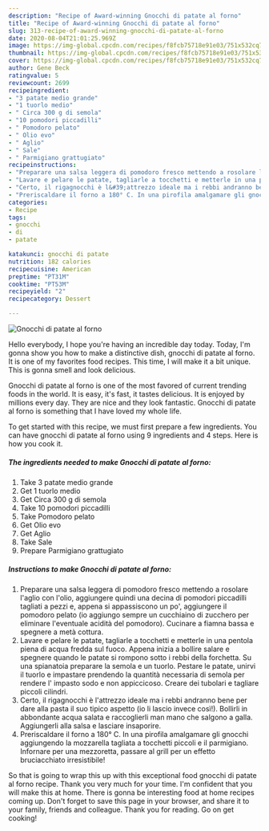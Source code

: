 ```yaml
---
description: "Recipe of Award-winning Gnocchi di patate al forno"
title: "Recipe of Award-winning Gnocchi di patate al forno"
slug: 313-recipe-of-award-winning-gnocchi-di-patate-al-forno
date: 2020-08-04T21:01:25.969Z
image: https://img-global.cpcdn.com/recipes/f8fcb75718e91e03/751x532cq70/gnocchi-di-patate-al-forno-recipe-main-photo.jpg
thumbnail: https://img-global.cpcdn.com/recipes/f8fcb75718e91e03/751x532cq70/gnocchi-di-patate-al-forno-recipe-main-photo.jpg
cover: https://img-global.cpcdn.com/recipes/f8fcb75718e91e03/751x532cq70/gnocchi-di-patate-al-forno-recipe-main-photo.jpg
author: Gene Beck
ratingvalue: 5
reviewcount: 2699
recipeingredient:
- "3 patate medio grande"
- "1 tuorlo medio"
- " Circa 300 g di semola"
- "10 pomodori piccadilli"
- " Pomodoro pelato"
- " Olio evo"
- " Aglio"
- " Sale"
- " Parmigiano grattugiato"
recipeinstructions:
- "Preparare una salsa leggera di pomodoro fresco mettendo a rosolare l&#39;aglio con l&#39;olio, aggiungere quindi una decina di pomodori piccadilli tagliati a pezzi e, appena si appassiscono un po&#39;, aggiungere il pomodoro pelato (io aggiungo sempre un cucchiaino di zucchero per eliminare l&#39;eventuale acidità del pomodoro). Cucinare a fiamna bassa e spegnere a metà cottura."
- "Lavare e pelare le patate, tagliarle a tocchetti e metterle in una pentola piena di acqua fredda sul fuoco. Appena inizia a bollire salare e spegnere quando le patate si rompono sotto i rebbi della forchetta. Su una spianatoia preparare la semola e un tuorlo. Pestare le patate, unirvi il tuorlo e impastare prendendo la quantità necessaria di semola per rendere l&#39; impasto sodo e non appiccicoso. Creare dei tubolari e tagliare piccoli cilindri."
- "Certo, il rigagnocchi è l&#39;attrezzo ideale ma i rebbi andranno bene per dare alla pasta il suo tipico aspetto (io li lascio invece così!). Bollirli in abbondante acqua salata e raccoglierli man mano che salgono a galla. Aggiungerli alla salsa e lasciare insaporire."
- "Preriscaldare il forno a 180° C. In una pirofila amalgamare gli gnocchi aggiungendo la mozzarella tagliata a tocchetti piccoli e il parmigiano. Infornare per una mezzoretta, passare al grill per un effetto bruciacchiato irresistibile!"
categories:
- Recipe
tags:
- gnocchi
- di
- patate

katakunci: gnocchi di patate 
nutrition: 182 calories
recipecuisine: American
preptime: "PT31M"
cooktime: "PT53M"
recipeyield: "2"
recipecategory: Dessert

---
```



![Gnocchi di patate al forno](https://img-global.cpcdn.com/recipes/f8fcb75718e91e03/751x532cq70/gnocchi-di-patate-al-forno-recipe-main-photo.jpg)

Hello everybody, I hope you're having an incredible day today. Today, I'm gonna show you how to make a distinctive dish, gnocchi di patate al forno. It is one of my favorites food recipes. This time, I will make it a bit unique. This is gonna smell and look delicious.



Gnocchi di patate al forno is one of the most favored of current trending foods in the world. It is easy, it's fast, it tastes delicious. It is enjoyed by millions every day. They are nice and they look fantastic. Gnocchi di patate al forno is something that I have loved my whole life.


To get started with this recipe, we must first prepare a few ingredients. You can have gnocchi di patate al forno using 9 ingredients and 4 steps. Here is how you cook it.

<!--inarticleads1-->

##### The ingredients needed to make Gnocchi di patate al forno:

1. Take 3 patate medio grande
1. Get 1 tuorlo medio
1. Get  Circa 300 g di semola
1. Take 10 pomodori piccadilli
1. Take  Pomodoro pelato
1. Get  Olio evo
1. Get  Aglio
1. Take  Sale
1. Prepare  Parmigiano grattugiato




<!--inarticleads2-->

##### Instructions to make Gnocchi di patate al forno:

1. Preparare una salsa leggera di pomodoro fresco mettendo a rosolare l&#39;aglio con l&#39;olio, aggiungere quindi una decina di pomodori piccadilli tagliati a pezzi e, appena si appassiscono un po&#39;, aggiungere il pomodoro pelato (io aggiungo sempre un cucchiaino di zucchero per eliminare l&#39;eventuale acidità del pomodoro). Cucinare a fiamna bassa e spegnere a metà cottura.
1. Lavare e pelare le patate, tagliarle a tocchetti e metterle in una pentola piena di acqua fredda sul fuoco. Appena inizia a bollire salare e spegnere quando le patate si rompono sotto i rebbi della forchetta. Su una spianatoia preparare la semola e un tuorlo. Pestare le patate, unirvi il tuorlo e impastare prendendo la quantità necessaria di semola per rendere l&#39; impasto sodo e non appiccicoso. Creare dei tubolari e tagliare piccoli cilindri.
1. Certo, il rigagnocchi è l&#39;attrezzo ideale ma i rebbi andranno bene per dare alla pasta il suo tipico aspetto (io li lascio invece così!). Bollirli in abbondante acqua salata e raccoglierli man mano che salgono a galla. Aggiungerli alla salsa e lasciare insaporire.
1. Preriscaldare il forno a 180° C. In una pirofila amalgamare gli gnocchi aggiungendo la mozzarella tagliata a tocchetti piccoli e il parmigiano. Infornare per una mezzoretta, passare al grill per un effetto bruciacchiato irresistibile!




So that is going to wrap this up with this exceptional food gnocchi di patate al forno recipe. Thank you very much for your time. I'm confident that you will make this at home. There is gonna be interesting food at home recipes coming up. Don't forget to save this page in your browser, and share it to your family, friends and colleague. Thank you for reading. Go on get cooking!
